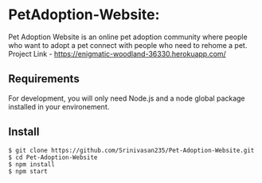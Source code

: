 # PetAdoption-Website:
Pet Adoption Website is an online pet adoption community where people who want to adopt a pet connect with people who need to rehome a pet.<br>
Project Link - https://enigmatic-woodland-36330.herokuapp.com/
## Requirements

For development, you will only need Node.js and a node global package installed in your environement.

## Install

    $ git clone https://github.com/Srinivasan235/Pet-Adoption-Website.git
    $ cd Pet-Adoption-Website
    $ npm install
    $ npm start




    
   

